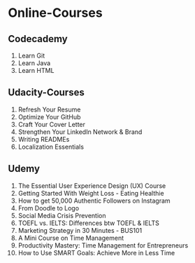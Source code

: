 # Online-Courses


<h2>Codecademy</h2>
<ol>
  <li>Learn Git</li>
  <li>Learn Java</li>
  <li>Learn HTML</li>
</ol>


<h2>Udacity-Courses</h2>
<ol>
  <li>Refresh Your Resume</li>
  <li>Optimize Your GitHub</li>
  <li>Craft Your Cover Letter</li>
  <li>Strengthen Your LinkedIn Network & Brand</li>
  <li>Writing READMEs</li>
  <li>Localization Essentials</li>
<!--   <li></li>
  <li></li>
  <li></li>
  <li></li> -->
</ol>


<h2>Udemy</h2>
<ol>
  <li>The Essential User Experience Design (UX) Course</li>
  <li>Getting Started With Weight Loss - Eating Healthie</li>
  <li>How to get 50,000 Authentic Followers on Instagram</li>
  <li>From Doodle to Logo</li>
  <li>Social Media Crisis Prevention</li>
  <li>TOEFL vs. IELTS: Differences btw TOEFL & IELTS</li>
  <li>Marketing Strategy in 30 Minutes - BUS101</li>
  <li>A Mini Course on Time Management</li>
  <li>Productivity Mastery: Time Management for Entrepreneurs</li>
  <li>How to Use SMART Goals: Achieve More in Less Time</li>
<!--   <li></li>
  <li></li>
  <li></li>
  <li></li>
  <li></li>
  <li></li>
  <li></li> -->
</ol>
